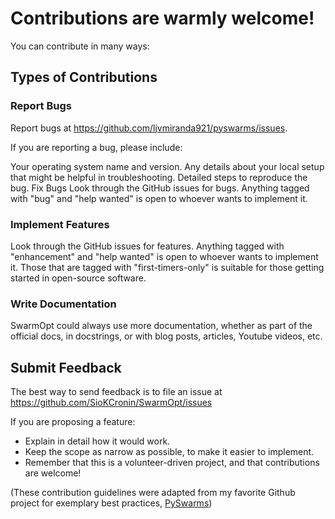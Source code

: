# Contributions are warmly welcome!

You can contribute in many ways:

## Types of Contributions
### Report Bugs
Report bugs at https://github.com/ljvmiranda921/pyswarms/issues.

If you are reporting a bug, please include:

Your operating system name and version.
Any details about your local setup that might be helpful in troubleshooting.
Detailed steps to reproduce the bug.
Fix Bugs
Look through the GitHub issues for bugs. Anything tagged with "bug" and "help wanted" is open to whoever wants to implement it.

### Implement Features
Look through the GitHub issues for features. Anything tagged with "enhancement" and "help wanted" is open to whoever wants to implement it. Those that are tagged with "first-timers-only" is suitable for those getting started in open-source software.

### Write Documentation
SwarmOpt could always use more documentation, whether as part of the official docs, in docstrings, or with blog posts, articles, Youtube videos, etc. 

## Submit Feedback
The best way to send feedback is to file an issue at https://github.com/SioKCronin/SwarmOpt/issues

If you are proposing a feature:

* Explain in detail how it would work.
* Keep the scope as narrow as possible, to make it easier to implement.
* Remember that this is a volunteer-driven project, and that contributions are welcome!

(These contribution guidelines were adapted from my favorite Github project for exemplary best practices, [PySwarms](https://github.com/ljvmiranda921/pyswarms))
